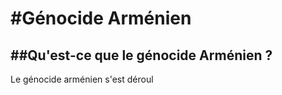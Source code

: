 #Génocide Arménien
======
##Qu'est-ce que le génocide Arménien ?
------
Le génocide arménien s'est déroul

